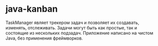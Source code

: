 # java-kanban

TaskManager являет трекером задач и позволяет их создавать, изменять, отслеживать. Задачи могут быть как простые, так и состоящие из нескольких подзадач. Приложение написано на чистом Java, без применения фреймворков.

